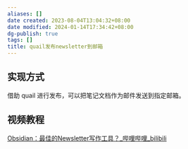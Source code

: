 ```yaml
---
aliases: []
date created: 2023-08-04T13:04:32+08:00
date modified: 2024-01-14T17:34:42+08:00
dg-publish: true
tags: []
title: quail发布newsletter到邮箱
---
```


## 实现方式
借助 quail 进行发布，可以把笔记文档作为邮件发送到指定邮箱。
## 视频教程
[Obsidian：最佳的Newsletter写作工具？\_哔哩哔哩\_bilibili](https://www.bilibili.com/video/BV1jj411d7tf/?spm_id_from=333.337.search-card.all.click&vd_source=20cb3e7c6ad3d64f0eb2d763ff005080)